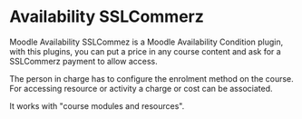 # Availability SSLCommerz

Moodle Availability SSLCommez is a Moodle Availability Condition plugin, with this plugins, you can put a price in any course content and ask for a SSLCommerz payment to allow access.

The person in charge has to configure the enrolment method on the course. For accessing resource or activity a charge or cost can be associated.

It works with "course modules and resources". 

